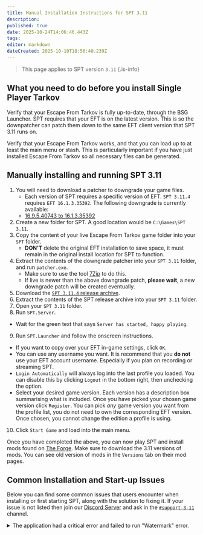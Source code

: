 ```yaml
---
title: Manual Installation Instructions for SPT 3.11
description: 
published: true
date: 2025-10-24T14:06:46.443Z
tags: 
editor: markdown
dateCreated: 2025-10-10T18:56:40.239Z
---
```


> This page applies to SPT version `3.11`
{.is-info}

## What you need to do before you install Single Player Tarkov
Verify that your Escape From Tarkov is fully up-to-date, through the BSG Launcher.
SPT requires that your EFT is on the latest version. This is so the downpatcher can patch them down to the same EFT client version that SPT 3.11 runs on.

Verify that your Escape From Tarkov works, and that you can load up to at least the main menu or stash.
This is particularly important if you have just installed Escape From Tarkov so all necessary files can be generated.

## Manually installing and running SPT 3.11

1. You will need to download a patcher to downgrade your game files. 
	- Each version of SPT requires a specific version of EFT. `SPT 3.11.4` requires `EFT 16.1.3.35392`. The following downgrade is currently available:
	- [](PATCHER)[16.9.5.40743 to 16.1.3.35392](https://spt-legacy.modd.in/Patcher_16.9.5.40743_to_16.1.3.35392.7z)
2. Create a new folder for SPT. A good location would be `C:\Games\SPT 3.11`.
3. Copy the content of your live Escape From Tarkov game folder into your `SPT` folder.
	- **DON'T** delete the original EFT installation to save space, it must remain in the original install location for SPT to function.
4. Extract the contents of the downgrade patcher into your `SPT 3.11` folder, and run `patcher.exe`.
	- Make sure to use the tool [7Zip](https://www.7-zip.org/) to do this.
	- If live is newer than the above downgrade patch, **please wait**, a new downgrade patch will be created eventually.
5. Download the [`SPT 3.11.4` release archive](https://github.com/sp-tarkov/build/releases/download/3.11.4/SPT-3.11.4-35392-96e5b73.7z).
6. Extract the contents of the SPT release archive into your `SPT 3.11` folder.
7. Open your `SPT 3.11` folder.
8. Run `SPT.Server`.
 - Wait for the green text that says `Server has started, happy playing`.
9. Run `SPT.Launcher` and follow the onscreen instructions.
 - If you want to copy over your EFT in-game settings, click `OK`. 
 - You can use any username you want. It is recommend that you **do not** use your EFT account username. Especially if you plan on recording or streaming SPT.
 - `Login Automatically` will always log into the last profile you loaded. You can disable this by clicking `Logout` in the bottom right, then unchecking the option.
 - Select your desired game version. Each version has a description box summarising what is included. Once you have picked your chosen game version click `Register`. You can pick *any* game version you want from the profile list, you do not need to own the corresponding EFT version. Once chosen, you cannot change the edition a profile is using.
10. Click `Start Game` and load into the main menu.

Once you have completed the above, you can now play SPT and install mods found on [The Forge](https://forge.sp-tarkov.com/). 
Make sure to download the 3.11 versions of mods. You can see old version of mods in the `Versions` tab on their mod pages.

## Common Installation and Start-up Issues
Below you can find some common issues that users encounter when installing or first starting SPT, along with the solution to fixing it. If your issue is not listed then join our [Discord Server](http://discord.sp-tarkov.com/) and ask in the [`#support-3-11`](https://discord.com/channels/875684761291599922/1172730102119944222) channel.

<details>
<summary>The application had a critical error and failed to run "Watermark" error.</summary>

<img src="/failedshortcuts.png" style="border: 2px solid grey;" alt="Watermark Error">

This happens because you have moved the `SPT.Server` and/or the `SPT.Launcher`, out of your `SPT` folder. 
You will need to move these back into your `SPT` folder and create desktop shortcuts of these. You can do this by right-clicking the executables and then `Send To > Desktop (create shortcut)`.
</details>




